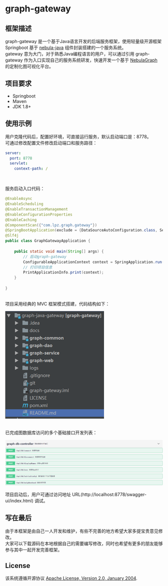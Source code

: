 # graph-gateway
## 框架描述
graph-gateway 是一个基于Java语言开发的后端服务框架，使用轻量级开源框架 Springboot 基于 [nebula-java](https://github.com/vesoft-inc/nebula-java) 组件封装搭建的一个服务系统。
<br/>
gateway 意为大门，对于熟悉Java编程语言的用户，可以通过引用 graph-gateway 作为入口实现自己的服务系统研发，快速开发一个基于 [NebulaGraph](https://github.com/vesoft-inc/nebula) 的定制化图可视化平台。

## 项目要求
- Springboot
- Maven
- JDK 1.8+

## 使用示例
用户克隆代码后，配置好环境，可直接运行服务，默认启动端口是：8778。
<br/>
可通过修改配置文件修改启动端口和服务路径：
```yml
server:
  port: 8778
  servlet:
    context-path: /
```

<br/>

服务启动入口代码：
```java
@EnableAsync
@EnableScheduling
@EnableTransactionManagement
@EnableConfigurationProperties
@EnableCaching
@ComponentScan({"com.lpz.graph.gateway"})
@SpringBootApplication(exclude = {DataSourceAutoConfiguration.class, SecurityAutoConfiguration.class})
@Slf4j
public class GraphGatewayApplication {

    public static void main(String[] args) {
        // 启动graph-gateway
        ConfigurableApplicationContext context = SpringApplication.run(GraphGatewayApplication.class, args);
        // 打印项目信息
        PrintApplicationInfo.print(context);
    }

}
```

<br/>
项目采用经典的 MVC 框架模式搭建，代码结构如下：

![图片](docs/mvc-framework.jpg)

<br/>
已完成图数据库访问的多个基础接口开发列表：

![图片](docs/interface-intro.jpg)

项目启动后，用户可通过访问地址 URL(http://localhost:8778/swagger-ui/index.html) 调试。


## 写在最后
由于本框架是由自己一人开发和维护，有些不完善的地方希望大家多提宝贵意见修改。
<br/>
大家可以下载源码在本地根据自己的需要编写修改，同时也希望有更多的朋友能够参与其中一起开发完善框架。

## License
该系统遵循开源协议 [Apache License, Version 2.0, January 2004](https://www.apache.org/licenses/LICENSE-2.0).

